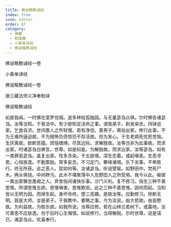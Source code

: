 ```yaml
---
title: 佛说略教诫经
index: true
icon: editor
order: 87
category:
  - 佛藏
  - 乾隆藏
  - 小乘单译经
  - 佛说略教诫经
---
```


佛说略教诫经一卷  

小乘单译经  

佛说略教诫经一卷  

唐三藏法师义净奉制译  

佛说略教诫经  

如是我闻。一时佛在室罗伐城。逝多林给孤独园。与无量苾刍众俱。尔时佛告诸苾刍。汝等当知。于我法中。有少欲知足活命之事。谓我弟子。剃发染衣。持钵巡家。乞食自济。世间愚人之所轻慢。若有净信。善男子。离俗出家。修行此事。不为王难所逼迫故。不为贼怖负债惊恐不存活故。但为发心。于生老病死忧悲苦恼。生厌离故。欲断苦蕴。烦恼缠缚。尽其边际。求解脱故。汝等岂非为此事故。而求出家。时诸苾刍白佛言。世尊。如是如是。为解脱故。而求出家。汝等苾刍。如有一类罪恶苾刍。虽复出家。性多贪染。于五欲境。深生恋着。或起嗔恚。生恶寻思。心恒放逸。不勤策励。常多妄念。不习定门。攀缘诸境。乐下劣事。不希胜行。终无所获。此之恶人。犹如何等。汝诸苾刍。听说譬喻。如野田中。焚死尸木。两头俱烧。中间秽污。此木不堪聚落中人及野田人之所受用。我今以此。喻彼一类出家懈怠愚痴之人。弃舍俗间诸快乐事。沙门义利。复不修习。恒生三种不善思惟。所谓思惟五欲。思惟嗔害。思惟欺诳。此之三种不善思惟。因何而起。当知皆以无明为因。而得生起。身坏命终。堕三恶趣。是故汝等。应勤修习。除断无明。我是大师。汝是弟子。于我教中。要略之事。今为汝说。由大悲故。由哀愍故。为利益故。为胜乐故。如我所说。汝等应修。若在山林兰若树下。或露地。汝可善思不应放逸。勿于后时心生悔恨。如说修行。当得解脱。尔时世尊。说是语已。诸苾刍众。欢喜奉行。  
